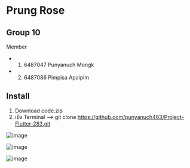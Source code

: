 # Prung Rose
## Group 10
 Member 
*  1. 6487047 Punyanuch Mongk 
*  2. 6487086 Pimpisa Apaipim
## Install 
1. Download code.zip 
2. เปิด Terminal --> git clone https://github.com/punyanuch463/Project-Flutter-283.git 

![image](https://user-images.githubusercontent.com/113642317/233824903-7bdb1235-9209-4a85-99cf-a550fb64f91c.png)

![image](https://user-images.githubusercontent.com/113642317/233824925-82ce0032-cc86-4ae5-845b-14d86d426b2f.png)

![image](https://user-images.githubusercontent.com/113642317/233824950-29feca3a-1fb4-4991-9681-e4c3ca60a6ba.png)













